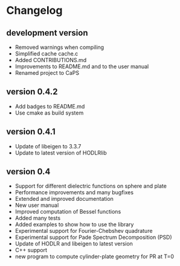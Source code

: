 Changelog
=========

development version
-------------------

* Removed warnings when compiling
* Simplified cache cache.c
* Added CONTRIBUTIONS.md
* Improvements to README.md and to the user manual
* Renamed project to CaPS


version 0.4.2
-------------

* Add badges to README.md
* Use cmake as build system


version 0.4.1
-------------

* Update of libeigen to 3.3.7
* Update to latest version of HODLRlib 


version 0.4
-----------

* Support for different dielectric functions on sphere and plate
* Performance improvements and many bugfixes
* Extended and improved documentation
* New user manual
* Improved computation of Bessel functions
* Added many tests
* Added examples to show how to use the library
* Experimental support for Fourier-Chebshev quadrature
* Experimental support for Pade Spectrum Decomposition (PSD)
* Update of HODLR and libeigen to latest version
* C++ support
* new program to compute cylinder-plate geometry for PR at T=0
